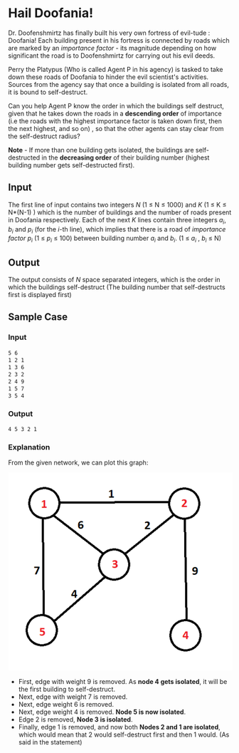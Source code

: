 # Hail Doofania!

Dr. Doofenshmirtz has finally built his very own fortress of evil-tude : Doofania! Each building present in his fortress is connected by roads which are marked by an *importance factor* - its magnitude depending on how significant the road is to Doofenshmirtz for carrying out his evil deeds. 

Perry the Platypus (Who is called Agent P in his agency) is tasked to take down these roads of Doofania to hinder the evil scientist's activities. Sources from the agency say that once a building is isolated from all roads, it is bound to self-destruct. 

Can you help Agent P know the order in which the buildings self destruct, given that he takes down the roads in a **descending order** of importance (i.e the roads with the highest importance factor is taken down first, then the next highest, and so on) , so that the other agents can stay clear from the self-destruct radius? 

**Note** - If more than one building gets isolated, the buildings are self-destructed in the **decreasing order** of their building number (highest building number gets self-destructed first).

## Input 
The first line of input contains two integers $N$ (1 $\leq$ N $\leq$ 1000) and $K$ (1 $\leq$ K $\leq$ N*(N-1) ) which is the number of buildings and the number of roads present in Doofania respectively. 
Each of the next $K$ lines contain three integers $a$<sub>$i$</sub>, $b$<sub>$i$</sub> and $p$<sub>$i$</sub> (for the $i$-th line), which implies that there is a road of *importance factor* $p$<sub>$i$</sub> (1 $\leq$ $p$<sub>$i$</sub> $\leq$ 100)  between building number $a$<sub>$i$</sub> and $b$<sub>$i$</sub>. (1 $\leq$ $a$<sub>$i$</sub> , $b$<sub>$i$</sub> $\leq$ N) 

## Output
The output consists of $N$ space separated integers, which is the order in which the buildings self-destruct (The building number that self-destructs first is displayed first)

## Sample Case
### Input 
```
5 6
1 2 1 
1 3 6
2 3 2
2 4 9
1 5 7
3 5 4
```
### Output
```
4 5 3 2 1
```

### Explanation
From the given network, we can plot this graph:

![Graphical Illustration](doof_illus.png "Doofus")
- First, edge with weight 9 is removed. As **node 4 gets isolated**, it will be the first building to self-destruct.
- Next, edge with weight 7 is removed.
- Next, edge weight 6 is removed. 
- Next, edge weight 4 is removed. **Node 5 is now isolated**.
- Edge 2 is removed, **Node 3 is isolated**. 
- Finally, edge 1 is removed, and now both **Nodes 2 and 1 are isolated**, which would mean that 2 would self-destruct first and then 1 would. (As said in the statement)




